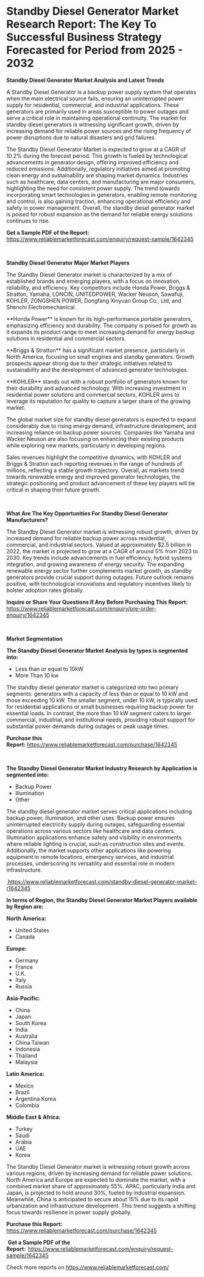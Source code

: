<p><h1>Standby Diesel Generator Market Research Report: The Key To Successful Business Strategy Forecasted for Period from 2025 - 2032</h1></p><p><strong>Standby Diesel Generator Market Analysis and Latest Trends</strong></p>
<p><p>A Standby Diesel Generator is a backup power supply system that operates when the main electrical source fails, ensuring an uninterrupted power supply for residential, commercial, and industrial applications. These generators are primarily used in areas susceptible to power outages and serve a critical role in maintaining operational continuity. The market for standby diesel generators is witnessing significant growth, driven by increasing demand for reliable power sources and the rising frequency of power disruptions due to natural disasters and grid failures.</p><p>The Standby Diesel Generator Market is expected to grow at a CAGR of 10.2% during the forecast period. This growth is fueled by technological advancements in generator design, offering improved efficiency and reduced emissions. Additionally, regulatory initiatives aimed at promoting clean energy and sustainability are shaping market dynamics. Industries such as healthcare, data centers, and manufacturing are major consumers, highlighting the need for consistent power supply. The trend towards incorporating smart technologies in generators, enabling remote monitoring and control, is also gaining traction, enhancing operational efficiency and safety in power management. Overall, the standby diesel generator market is poised for robust expansion as the demand for reliable energy solutions continues to rise.</p></p>
<p><strong>Get a Sample PDF of the Report:&nbsp;</strong> <a href="https://www.reliablemarketforecast.com/enquiry/request-sample/1642345?utm_campaign=3433&utm_medium=2&utm_source=Github&utm_content=ia&utm_term=11042025&utm_id=standby-diesel-generator">https://www.reliablemarketforecast.com/enquiry/request-sample/1642345</a></p>
<p>&nbsp;</p>
<p><strong>Standby Diesel Generator Major Market Players</strong></p>
<p><p>The Standby Diesel Generator market is characterized by a mix of established brands and emerging players, with a focus on innovation, reliability, and efficiency. Key competitors include Honda Power, Briggs & Stratton, Yamaha, LONCIN, UNITEDPOWER, Wacker Neuson, Sawafuji, KOHLER, ZONGSHEN POWER, Dongfang Xinyuan Group Co., Ltd, and Shenchi Electromechanical.</p><p>**Honda Power** is known for its high-performance portable generators, emphasizing efficiency and durability. The company is poised for growth as it expands its product range to meet increasing demand for energy backup solutions in residential and commercial sectors. </p><p>**Briggs & Stratton** has a significant market presence, particularly in North America, focusing on small engines and standby generators. Growth prospects appear strong due to their strategic initiatives related to sustainability and the development of advanced generator technologies.</p><p>**KOHLER** stands out with a robust portfolio of generators known for their durability and advanced technology. With increasing investment in residential power solutions and commercial sectors, KOHLER aims to leverage its reputation for quality to capture a larger share of the growing market.</p><p>The global market size for standby diesel generators is expected to expand considerably due to rising energy demand, infrastructure development, and increasing reliance on backup power sources. Companies like Yamaha and Wacker Neuson are also focusing on enhancing their existing products while exploring new markets, particularly in developing regions.</p><p>Sales revenues highlight the competitive dynamics, with KOHLER and Briggs & Stratton each reporting revenues in the range of hundreds of millions, reflecting a stable growth trajectory. Overall, as markets trend towards renewable energy and improved generator technologies, the strategic positioning and product advancement of these key players will be critical in shaping their future growth.</p></p>
<p>&nbsp;</p>
<p><strong>What Are The Key Opportunities For Standby Diesel Generator Manufacturers?</strong></p>
<p><p>The Standby Diesel Generator market is witnessing robust growth, driven by increased demand for reliable backup power across residential, commercial, and industrial sectors. Valued at approximately $2.5 billion in 2022, the market is projected to grow at a CAGR of around 5% from 2023 to 2030. Key trends include advancements in fuel efficiency, hybrid systems integration, and growing awareness of energy security. The expanding renewable energy sector further complements market growth, as standby generators provide crucial support during outages. Future outlook remains positive, with technological innovations and regulatory incentives likely to bolster adoption rates globally.</p></p>
<p><strong>Inquire or Share Your Questions If Any Before Purchasing This Report:</strong> <a href="https://www.reliablemarketforecast.com/enquiry/pre-order-enquiry/1642345?utm_campaign=3433&utm_medium=2&utm_source=Github&utm_content=ia&utm_term=11042025&utm_id=standby-diesel-generator">https://www.reliablemarketforecast.com/enquiry/pre-order-enquiry/1642345</a></p>
<p>&nbsp;</p>
<p><strong>Market Segmentation</strong></p>
<p><strong>The Standby Diesel Generator Market Analysis by types is segmented into:</strong></p>
<p><ul><li>Less than or equal to 10kW</li><li>More Than 10 kw</li></ul></p>
<p><p>The standby diesel generator market is categorized into two primary segments: generators with a capacity of less than or equal to 10 kW and those exceeding 10 kW. The smaller segment, under 10 kW, is typically used for residential applications or small businesses requiring backup power for essential loads. In contrast, the more than 10 kW segment caters to larger commercial, industrial, and institutional needs, providing robust support for substantial power demands during outages or peak usage times.</p></p>
<p><strong>Purchase this Report:&nbsp;</strong><a href="https://www.reliablemarketforecast.com/purchase/1642345?utm_campaign=3433&utm_medium=2&utm_source=Github&utm_content=ia&utm_term=11042025&utm_id=standby-diesel-generator">https://www.reliablemarketforecast.com/purchase/1642345</a></p>
<p>&nbsp;</p>
<p><strong>The Standby Diesel Generator Market Industry Research by Application is segmented into:</strong></p>
<p><ul><li>Backup Power</li><li>Illumination</li><li>Other</li></ul></p>
<p><p>The standby diesel generator market serves critical applications including backup power, illumination, and other uses. Backup power ensures uninterrupted electricity supply during outages, safeguarding essential operations across various sectors like healthcare and data centers. Illumination applications enhance safety and visibility in environments where reliable lighting is crucial, such as construction sites and events. Additionally, the market supports other applications like powering equipment in remote locations, emergency services, and industrial processes, underscoring its versatility and essential role in modern infrastructure.</p></p>
<p><a href="https://www.reliablemarketforecast.com/standby-diesel-generator-market-r1642345?utm_campaign=3433&utm_medium=2&utm_source=Github&utm_content=ia&utm_term=11042025&utm_id=standby-diesel-generator">&nbsp;https://www.reliablemarketforecast.com/standby-diesel-generator-market-r1642345</a></p>
<p><strong>In terms of Region, the Standby Diesel Generator Market Players available by Region are:</strong></p>
<p>
    <p> <strong> North America: </strong>
        <ul>
            <li>United States</li>
            <li>Canada</li>
        </ul>
        </p> 
    <p> <strong> Europe: </strong>
        <ul>
            <li>Germany</li>
            <li>France</li>
            <li>U.K.</li>
            <li>Italy</li>
            <li>Russia</li>
        </ul>
        </p> 
    <p> <strong> Asia-Pacific: </strong>
        <ul>
            <li>China</li>
            <li>Japan</li>
            <li>South Korea</li>
            <li>India</li>
            <li>Australia</li>
            <li>China Taiwan</li>
            <li>Indonesia</li>
            <li>Thailand</li>
            <li>Malaysia</li>
        </ul>
        </p> 
    <p> <strong> Latin America: </strong>
        <ul>
            <li>Mexico</li>
            <li>Brazil</li>
            <li>Argentina Korea</li>
            <li>Colombia</li>
        </ul>
        </p> 
    <p> <strong> Middle East & Africa: </strong>
        <ul>
            <li>Turkey</li>
            <li>Saudi</li>
            <li>Arabia</li>
            <li>UAE</li>
            <li>Korea</li>
        </ul>
    </p>
    </p>
<p><p>The Standby Diesel Generator market is witnessing robust growth across various regions, driven by increasing demand for reliable power solutions. North America and Europe are expected to dominate the market, with a combined market share of approximately 55%. APAC, particularly India and Japan, is projected to hold around 30%, fueled by industrial expansion. Meanwhile, China is anticipated to secure about 15% due to its rapid urbanization and infrastructure development. This trend suggests a shifting focus towards resilience in power supply globally.</p></p>
<p><strong>Purchase this Report: </strong><a href="https://www.reliablemarketforecast.com/purchase/1642345?utm_campaign=3433&utm_medium=2&utm_source=Github&utm_content=ia&utm_term=11042025&utm_id=standby-diesel-generator">https://www.reliablemarketforecast.com/purchase/1642345</a></p>
<p>&nbsp;<strong>Get a Sample PDF of the Report:&nbsp;&nbsp;</strong><a href="https://www.reliablemarketforecast.com/enquiry/request-sample/1642345?utm_campaign=3433&utm_medium=2&utm_source=Github&utm_content=ia&utm_term=11042025&utm_id=standby-diesel-generator">https://www.reliablemarketforecast.com/enquiry/request-sample/1642345</a></p>
<p><strong></strong></p>
<p>Check more reports on <a href="https://www.reliablemarketforecast.com/?utm_campaign=3433&utm_medium=2&utm_source=Github&utm_content=ia&utm_term=11042025&utm_id=standby-diesel-generator">https://www.reliablemarketforecast.com/</a></p>